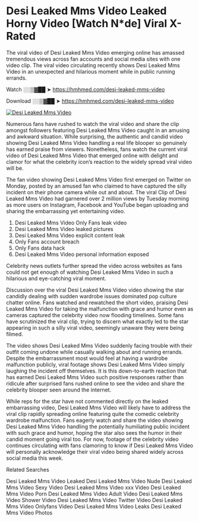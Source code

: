 ﻿# Desi Leaked Mms Video Leaked Horny Video [Watch N*de] Viral X-Rated

The viral video of ﻿Desi Leaked Mms Video emerging online has amassed tremendous views across fan accounts and social media sites with one video clip. The viral video circulating recently shows ﻿Desi Leaked Mms Video in an unexpected and hilarious moment while in public running errands. 

Watch ░░▒▓██ ➤ https://hmhmed.com/desi-leaked-mms-video

Download ░░▒▓██ ➤ https://hmhmed.com/desi-leaked-mms-video

[![Desi Leaked Mms Video](https://i.imgur.com/dJHk4Zq.gif)](https://hmhmed.com/desi-leaked-mms-video)

Numerous fans have rushed to watch the viral video and share the clip amongst followers featuring ﻿Desi Leaked Mms Video caught in an amusing and awkward situation. While surprising, the authentic and candid video showing ﻿Desi Leaked Mms Video handling a real life blooper so genuinely has earned praise from viewers. Nonetheless, fans watch the current viral video of ﻿Desi Leaked Mms Video that emerged online with delight and clamor for what the celebrity icon’s reaction to the widely spread viral video will be.

The fan video showing ﻿Desi Leaked Mms Video first emerged on Twitter on Monday, posted by an amused fan who claimed to have captured the silly incident on their phone camera while out and about. The viral Clip of ﻿Desi Leaked Mms Video had garnered over 2 million views by Tuesday morning as more users on Instagram, Facebook and YouTube began uploading and sharing the embarrassing yet entertaining video. 

1. ﻿Desi Leaked Mms Video Only Fans leak video
2. ﻿Desi Leaked Mms Video leaked pictures
3. ﻿Desi Leaked Mms Video explicit content leak
4. Only Fans account breach
5. Only Fans data hack
6. ﻿Desi Leaked Mms Video personal information exposed

Celebrity news outlets further spread the video across websites as fans could not get enough of watching ﻿Desi Leaked Mms Video in such a hilarious and eye-catching viral moment. 

Discussion over the viral ﻿Desi Leaked Mms Video video showing the star candidly dealing with sudden wardrobe issues dominated pop culture chatter online. Fans watched and rewatched the short video, praising ﻿Desi Leaked Mms Video for taking the malfunction with grace and humor even as cameras captured the celebrity video now flooding timelines. Some fans have scrutinized the viral clip, trying to discern what exactly led to the star appearing in such a silly viral video, seemingly unaware they were being filmed.

The video shows ﻿Desi Leaked Mms Video suddenly facing trouble with their outfit coming undone while casually walking about and running errands. Despite the embarrassment most would feel at having a wardrobe malfunction publicly, viral footage shows ﻿Desi Leaked Mms Video simply laughing the incident off themselves. It is this down-to-earth reaction that has earned ﻿Desi Leaked Mms Video such positive responses rather than ridicule after surprised fans rushed online to see the video and share the celebrity blooper seen around the internet.  

While reps for the star have not commented directly on the leaked embarrassing video, ﻿Desi Leaked Mms Video will likely have to address the viral clip rapidly spreading online featuring quite the comedic celebrity wardrobe malfunction. Fans eagerly watch and share the video showing ﻿Desi Leaked Mms Video handling the potentially humiliating public incident with such grace and humor, hoping the star also sees the humor in their candid moment going viral too. For now, footage of the celebrity video continues circulating with fans clamoring to know if ﻿Desi Leaked Mms Video will personally acknowledge their viral video being shared widely across social media this week.

Related Searches

﻿Desi Leaked Mms Video Leaked
﻿Desi Leaked Mms Video Nude
﻿Desi Leaked Mms Video Sexy Video
﻿Desi Leaked Mms Video xxx Video
﻿Desi Leaked Mms Video Porn
﻿Desi Leaked Mms Video Adult Video
﻿Desi Leaked Mms Video Shower Video
﻿Desi Leaked Mms Video Twitter Video
﻿Desi Leaked Mms Video Onlyfans Video
﻿Desi Leaked Mms Video Leaks
﻿Desi Leaked Mms Video Photos
